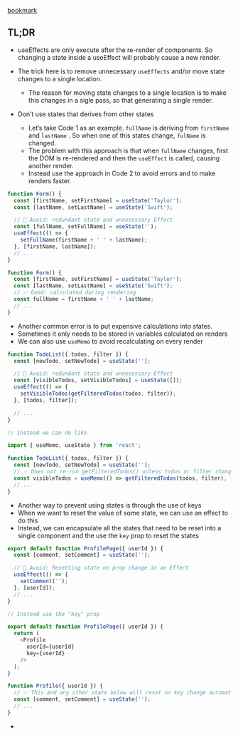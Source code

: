 




[bookmark](https://react.dev/learn/you-might-not-need-an-effect)






## TL;DR

- useEffects are only execute after the re-render of components. So changing a state inside a useEffect will probably cause a new render.
- The trick here is to remove unnecessary `useEffects` and/or move state changes to a single location.
	- The reason for moving state changes to a single location is to make this changes in a sigle pass, so that generating a single render.




- Don’t use states that derives from other states
	- Let’s take Code 1 as an example. `fullName` is deriving from `firstName` and `lastName` . So when one of this states change, `fulName` is changed.
	- The problem with this approach is that when `fullName` changes, first the DOM is re-rendered and then the `useEffect` is called, causing another render.
	- Instead use the approach in Code 2 to avoid errors and to make renders faster.

```javascript
function Form() {
  const [firstName, setFirstName] = useState('Taylor');
  const [lastName, setLastName] = useState('Swift');

  // 🔴 Avoid: redundant state and unnecessary Effect
  const [fullName, setFullName] = useState('');
  useEffect(() => {
    setFullName(firstName + ' ' + lastName);
  }, [firstName, lastName]);
  // ...
}
```


```javascript
function Form() {
  const [firstName, setFirstName] = useState('Taylor');
  const [lastName, setLastName] = useState('Swift');
  // ✅ Good: calculated during rendering
  const fullName = firstName + ' ' + lastName;
  // ...
}
```

- Another common error is to put expensive calculations into states.
- Sometimes it only needs to be stored in variables calculated on renders
- We can also use `useMemo` to avoid recalculating on every render

```javascript
function TodoList({ todos, filter }) {
  const [newTodo, setNewTodo] = useState('');

  // 🔴 Avoid: redundant state and unnecessary Effect
  const [visibleTodos, setVisibleTodos] = useState([]);
  useEffect(() => {
    setVisibleTodos(getFilteredTodos(todos, filter));
  }, [todos, filter]);

  // ...
}

// Instead we can do like

import { useMemo, useState } from 'react';

function TodoList({ todos, filter }) {
  const [newTodo, setNewTodo] = useState('');
  // ✅ Does not re-run getFilteredTodos() unless todos or filter change
  const visibleTodos = useMemo(() => getFilteredTodos(todos, filter), [todos, filter]);
  // ...
}
```

- Another way to prevent using states is through the use of keys
- When we want to reset the value of some state, we can use an effect to do this
- Instead, we can encapsulate all the states that need to be reset into a single component and the use the `key` prop to reset the states

```javascript
export default function ProfilePage({ userId }) {
  const [comment, setComment] = useState('');

  // 🔴 Avoid: Resetting state on prop change in an Effect
  useEffect(() => {
    setComment('');
  }, [userId]);
  // ...
}

// Instead use the "key" prop

export default function ProfilePage({ userId }) {
  return (
    <Profile
      userId={userId}
      key={userId}
    />
  );
}

function Profile({ userId }) {
  // ✅ This and any other state below will reset on key change automatically
  const [comment, setComment] = useState('');
  // ...
}
```

- 
